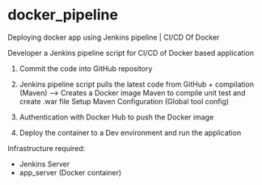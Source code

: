 # docker_pipeline
Deploying docker app using Jenkins pipeline | CI/CD Of Docker 


Developer a Jenkins pipeline script for CI/CD of Docker based application

1. Commit the code into GitHub repository
2. Jenkins pipeline script pulls the latest code from GitHub + compilation (Maven) --> Creates a Docker image
   Maven to compile unit test and create .war file
   Setup Maven Configuration (Global tool config)
   
   
3. Authentication with Docker Hub to push the Docker image
4. Deploy the container to a Dev environment and run the application


Infrastructure required: 
* Jenkins Server
* app_server  (Docker container)
